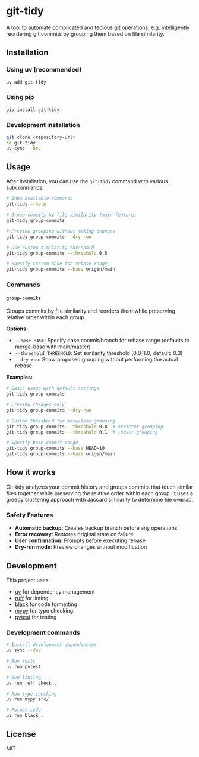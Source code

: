 # git-tidy

A tool to automate complicated and tedious git operations, e.g. intelligently reordering git commits by grouping them based on file similarity.

## Installation

### Using uv (recommended)

```bash
uv add git-tidy
```

### Using pip

```bash
pip install git-tidy
```

### Development installation

```bash
git clone <repository-url>
cd git-tidy
uv sync --dev
```

## Usage

After installation, you can use the `git-tidy` command with various subcommands:

```bash
# Show available commands
git-tidy --help

# Group commits by file similarity (main feature)
git-tidy group-commits

# Preview grouping without making changes
git-tidy group-commits --dry-run

# Use custom similarity threshold
git-tidy group-commits --threshold 0.5

# Specify custom base for rebase range
git-tidy group-commits --base origin/main
```

### Commands

#### `group-commits`

Groups commits by file similarity and reorders them while preserving relative order within each group.

**Options:**
- `--base BASE`: Specify base commit/branch for rebase range (defaults to merge-base with main/master)
- `--threshold THRESHOLD`: Set similarity threshold (0.0-1.0, default: 0.3)
- `--dry-run`: Show proposed grouping without performing the actual rebase

**Examples:**
```bash
# Basic usage with default settings
git-tidy group-commits

# Preview changes only
git-tidy group-commits --dry-run

# Custom threshold for more/less grouping
git-tidy group-commits --threshold 0.8  # stricter grouping
git-tidy group-commits --threshold 0.1  # looser grouping

# Specify base commit range
git-tidy group-commits --base HEAD~10
git-tidy group-commits --base origin/main
```

## How it works

Git-tidy analyzes your commit history and groups commits that touch similar files together while preserving the relative order within each group. It uses a greedy clustering approach with Jaccard similarity to determine file overlap.

### Safety Features

- **Automatic backup**: Creates backup branch before any operations
- **Error recovery**: Restores original state on failure
- **User confirmation**: Prompts before executing rebase
- **Dry-run mode**: Preview changes without modification

## Development

This project uses:
- [uv](https://github.com/astral-sh/uv) for dependency management
- [ruff](https://github.com/astral-sh/ruff) for linting
- [black](https://github.com/psf/black) for code formatting
- [mypy](https://github.com/python/mypy) for type checking
- [pytest](https://github.com/pytest-dev/pytest) for testing

### Development commands

```bash
# Install development dependencies
uv sync --dev

# Run tests
uv run pytest

# Run linting
uv run ruff check .

# Run type checking
uv run mypy src/

# Format code
uv run black .
```

## License

MIT